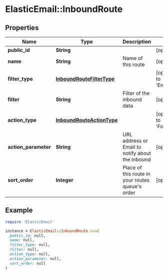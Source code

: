 # ElasticEmail::InboundRoute

## Properties

| Name | Type | Description | Notes |
| ---- | ---- | ----------- | ----- |
| **public_id** | **String** |  | [optional] |
| **name** | **String** | Name of this route | [optional] |
| **filter_type** | [**InboundRouteFilterType**](InboundRouteFilterType.md) |  | [optional][default to &#39;EmailAddress&#39;] |
| **filter** | **String** | Filter of the inbound data | [optional] |
| **action_type** | [**InboundRouteActionType**](InboundRouteActionType.md) |  | [optional][default to &#39;ForwardToEmail&#39;] |
| **action_parameter** | **String** | URL address or Email to notify about the inbound | [optional] |
| **sort_order** | **Integer** | Place of this route in your routes queue&#39;s order | [optional] |

## Example

```ruby
require 'ElasticEmail'

instance = ElasticEmail::InboundRoute.new(
  public_id: null,
  name: null,
  filter_type: null,
  filter: null,
  action_type: null,
  action_parameter: null,
  sort_order: null
)
```

